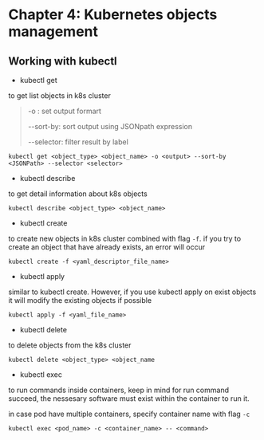 # Chapter 4: Kubernetes objects management
## Working with kubectl
- kubectl get

to get list objects in k8s cluster

> -o : set output formart
>
> --sort-by: sort output using JSONpath expression
>
> --selector: filter result by label

`kubectl get <object_type> <object_name> -o <output> --sort-by <JSONPath> --selector <selector>`

- kubectl describe

to get detail information about k8s objects

`kubectl describe <object_type> <object_name> `

- kubectl create

to create new objects in k8s cluster combined with flag ``-f``. if you try to create an object that have already exists, an error will occur 

`kubectl create -f <yaml_descriptor_file_name> `

- kubectl apply

similar to kubectl create. However, if you use kubectl apply on exist objects it will modify the existing objects if possible

`kubectl apply -f <yaml_file_name>`

- kubectl delete

to delete objects from the k8s cluster

`kubectl delete <object_type> <object_name`

- kubectl exec

to run commands inside containers, keep in mind for run command succeed, the nessesary software must exist within the container to run it.

in case pod have multiple containers, specify container name with flag ``-c``

`kubectl exec <pod_name> -c <container_name> -- <command>`

